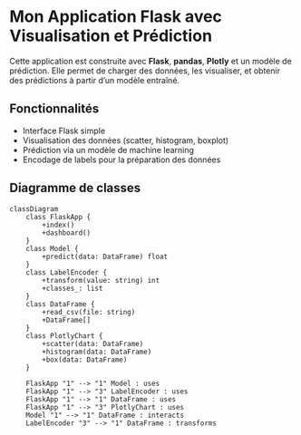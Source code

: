 # Mon Application Flask avec Visualisation et Prédiction

Cette application est construite avec **Flask**, **pandas**, **Plotly** et un modèle de prédiction. Elle permet de charger des données, les visualiser, et obtenir des prédictions à partir d’un modèle entraîné.

## Fonctionnalités

- Interface Flask simple
- Visualisation des données (scatter, histogram, boxplot)
- Prédiction via un modèle de machine learning
- Encodage de labels pour la préparation des données

## Diagramme de classes

```mermaid
classDiagram
    class FlaskApp {
        +index()
        +dashboard()
    }
    class Model {
        +predict(data: DataFrame) float
    }
    class LabelEncoder {
        +transform(value: string) int
        +classes_: list
    }
    class DataFrame {
        +read_csv(file: string)
        +DataFrame[]
    }
    class PlotlyChart {
        +scatter(data: DataFrame)
        +histogram(data: DataFrame)
        +box(data: DataFrame)
    }

    FlaskApp "1" --> "1" Model : uses
    FlaskApp "1" --> "3" LabelEncoder : uses
    FlaskApp "1" --> "1" DataFrame : uses
    FlaskApp "1" --> "3" PlotlyChart : uses
    Model "1" --> "1" DataFrame : interacts
    LabelEncoder "3" --> "1" DataFrame : transforms
```